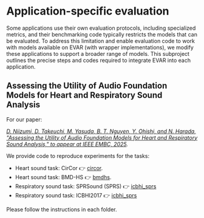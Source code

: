# Application-specific evaluation

Some applications use their own evaluation protocols, including specialized metrics, and their benchmarking code typically restricts the models that can be evaluated. To address this limitation and enable evaluation code to work with models available on EVAR (with wrapper implementations), we modify these applications to support a broader range of models. This subproject outlines the precise steps and codes required to integrate EVAR into each application.

## Assessing the Utility of Audio Foundation Models for Heart and Respiratory Sound Analysis

For our paper:

*[D. Niizumi, D. Takeuchi, M. Yasuda, B. T. Nguyen, Y. Ohishi, and N. Harada, "Assessing the Utility of Audio Foundation Models for Heart and Respiratory Sound Analysis," to appear at IEEE EMBC, 2025](https://arxiv.org/abs/2504.18004).*

We provide code to reproduce experiments for the tasks:

- Heart sound task: CirCor  👉 [circor](circor/README_CirCor.md).
- Heart sound task: BMD-HS  👉 [bmdhs](bmdhs/README_BMDHS.md).
- Respiratory sound task: SPRSound (SPRS) 👉  [icbhi_sprs](icbhi_sprs/README_ICBHI_SPRS.md)
- Respiratory sound task: ICBHI2017 👉  [icbhi_sprs](icbhi_sprs/README_ICBHI_SPRS.md)

Please follow the instructions in each folder.
